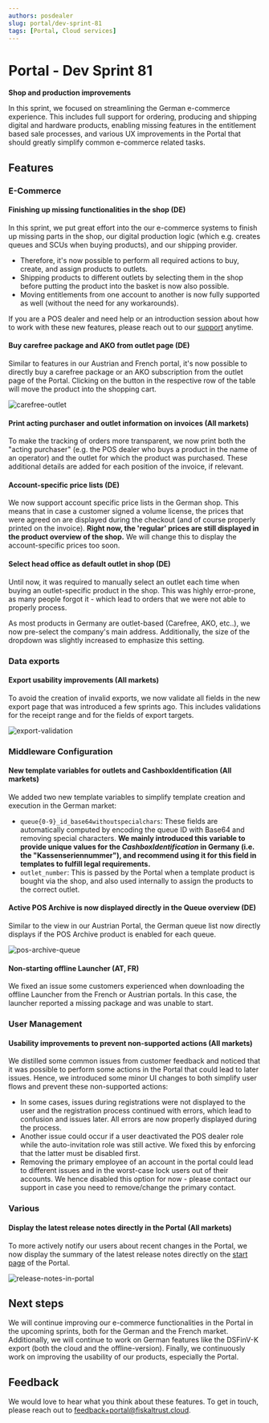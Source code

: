 ```yaml
---
authors: posdealer
slug: portal/dev-sprint-81
tags: [Portal, Cloud services]
---
```


# Portal - Dev Sprint 81
**Shop and production improvements**

In this sprint, we focused on streamlining the German e-commerce experience. This includes full support for ordering, producing and shipping digital and hardware products, enabling missing features in the entitlement based sale processes, and various UX improvements in the Portal that should greatly simplify common e-commerce related tasks.

<!--truncate-->

## Features

### E-Commerce
 
#### Finishing up missing functionalities in the shop (DE)
In this sprint, we put great effort into the our e-commerce systems to finish up missing parts in the shop, our digital production logic (which e.g. creates queues and SCUs when buying products), and our shipping provider. 

- Therefore, it's now possible to perform all required actions to buy, create, and assign products to outlets. 
- Shipping products to different outlets by selecting them in the shop before putting the product into the basket is now also possible.
- Moving entitlements from one account to another is now fully supported as well (without the need for any workarounds).

If you are a POS dealer and need help or an introduction session about how to work with these new features, please reach out to our [support](mailto:support@fiskaltrust.de) anytime.

#### Buy carefree package and AKO from outlet page (DE)
Similar to features in our Austrian and French portal, it's now possible to directly buy a carefree package or an AKO subscription from the outlet page of the Portal.
Clicking on the button in the respective row of the table will move the product into the shopping cart.

![carefree-outlet](images/sprint-81/carefree-outlet.png)

#### Print acting purchaser and outlet information on invoices (All markets)
To make the tracking of orders more transparent, we now print both the "acting purchaser" (e.g. the POS dealer who buys a product in the name of an operator) and the outlet for which the product was purchased. These additional details are added for each position of the invoice, if relevant.

#### Account-specific price lists (DE)
We now support account specific price lists in the German shop. This means that in case a customer signed a volume license, the prices that were agreed on are displayed during the checkout (and of course properly printed on the invoice). **Right now, the 'regular' prices are still displayed in the product overview of the shop.** We will change this to display the account-specific prices too soon.

#### Select head office as default outlet in shop (DE)
Until now, it was required to manually select an outlet each time when buying an outlet-specific product in the shop. This was highly error-prone, as many people forgot it - which lead to orders that we were not able to properly process.

As most products in Germany are outlet-based (Carefree, AKO, etc..), we now pre-select the company's main address. Additionally, the size of the dropdown was slightly increased to emphasize this setting.

### Data exports

#### Export usability improvements (All markets)
To avoid the creation of invalid exports, we now validate all fields in the new export page that was introduced a few sprints ago. This includes validations for the receipt range and for the fields of export targets.

![export-validation](images/sprint-81/export-validation.png)

### Middleware Configuration

#### New template variables for outlets and CashboxIdentification (All markets)
We added two new template variables to simplify template creation and execution in the German market:
- `queue{0-9}_id_base64withoutspecialchars`: These fields are automatically computed by encoding the queue ID with Base64 and removing special characters. **We mainly introduced this variable to provide unique values for the _CashboxIdentification_ in Germany (i.e. the "Kassenseriennummer"), and recommend using it for this field in templates to fulfill legal requirements.**
- `outlet_number`: This is passed by the Portal when a template product is bought via the shop, and also used internally to assign the products to the correct outlet.

#### Active POS Archive is now displayed directly in the Queue overview (DE)
Similar to the view in our Austrian Portal, the German queue list now directly displays if the POS Archive product is enabled for each queue. 

![pos-archive-queue](images/sprint-81/pos-archive-queue.png)

#### Non-starting offline Launcher (AT, FR)
We fixed an issue some customers experienced when downloading the offline Launcher from the French or Austrian portals. In this case, the launcher reported a missing package and was unable to start.

### User Management

#### Usability improvements to prevent non-supported actions (All markets)
We distilled some common issues from customer feedback and noticed that it was possible to perform some actions in the Portal that could lead to later issues. Hence, we introduced some minor UI changes to both simplify user flows and prevent these non-supported actions:
- In some cases, issues during registrations were not displayed to the user and the registration process continued with errors, which lead to confusion and issues later. All errors are now properly displayed during the process.
- Another issue could occur if a user deactivated the POS dealer role while the auto-invitation role was still active. We fixed this by enforcing that the latter must be disabled first.
- Removing the primary employee of an account in the portal could lead to different issues and in the worst-case lock users out of their accounts. We hence disabled this option for now - please contact our support in case you need to remove/change the primary contact.

### Various

#### Display the latest release notes directly in the Portal (All markets)
To more actively notify our users about recent changes in the Portal, we now display the summary of the latest release notes directly on the [start page](https://portal.fiskaltrust.de/Home/Dashboard) of the Portal. 

![release-notes-in-portal](images/sprint-81/release-notes-in-portal.png)

## Next steps
We will continue improving our e-commerce functionalities in the Portal in the upcoming sprints, both for the German and the French market. Additionally, we will continue to work on German features like the DSFinV-K export (both the cloud and the offline-version). Finally, we continuously work on improving the usability of our products, especially the Portal.

## Feedback
We would love to hear what you think about these features. To get in touch, please reach out to [feedback+portal@fiskaltrust.cloud](mailto:feedback+portal@fiskaltrust.cloud).

